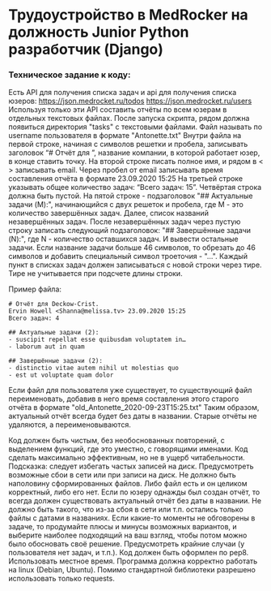 # Трудоустройство в MedRocker на должность Junior Python разработчик (Django)
### Техническое задание к коду:

Есть API для получения списка задач и api для получения списка юзеров:
https://json.medrocket.ru/todos
https://json.medrocket.ru/users
Используя только эти API составить отчёты по всем юзерам в отдельных текстовых файлах.
После запуска скрипта, рядом должна появиться директория "tasks" с текстовыми файлами. Файл называть по username пользователя в формате "Antonette.txt"
Внутри файла на первой строке, начиная с символов решетки и пробела, записывать заголовок “# Отчёт для ”, название компании, в которой работает юзер, в конце ставить точку.
На второй строке писать полное имя, и рядом в < > записывать email. Через пробел от email записывать время составления отчёта в формате 23.09.2020 15:25
На третьей строке указывать общее количество задач: “Всего задач: 15”.
Четвёртая строка должна быть пустой.
На пятой строке - подзаголовок "## Актуальные задачи (M):", начинающийся с двух решеток и пробела, где M - это количество завершённых задач. Далее, список названий незавершённых задач.
После незавершённых задач через пустую строку записать следующий подзаголовок: "## Завершённые задачи (N):", где N - количество оставшихся задач. И вывести остальные задачи.
Если название задачи больше 46 символов, то обрезать до 46 символов и добавить специальный символ троеточия - "…".
Каждый пункт в списках задач должен записываться с новой строки через тире. Тире не учитывается при подсчете длины строки.

Пример файла:

```
# Отчёт для Deckow-Crist.
Ervin Howell <Shanna@melissa.tv> 23.09.2020 15:25
Всего задач: 4

## Актуальные задачи (2):
- suscipit repellat esse quibusdam voluptatem in…
- laborum aut in quam

## Завершённые задачи (2):
- distinctio vitae autem nihil ut molestias quo
- est ut voluptate quam dolor
```

Если файл для пользователя уже существует, то существующий файл переименовать, добавив в него время составления этого старого отчёта в формате "old_Antonette_2020-09-23T15:25.txt"
Таким образом, актуальный отчёт всегда будет без даты в названии. Старые отчёты не удаляются, а переименовываются.

Код должен быть чистым, без необоснованных повторений, с выделением функций, где это уместно, с говорящими именами.
Код сделать максимально эффективным, но не в ущерб читабельности. Подсказка: следует избегать частых записей на диск.
Предусмотреть возможные сбои в сети или при записи на диск. Не должно быть наполовину сформированных файлов. Либо файл есть и он целиком корректный, либо его нет.
Если по юзеру однажды был создан отчёт, то всегда должен существовать актуальный отчёт без даты в названии. Не должно быть такого, что из-за сбоя в сети или т.п. остались только файлы с датами в названиях.
Если какие-то моменты не обговорены в задаче, то продумайте плюсы и минусы возможных вариантов, и выберите наиболее подходящий на ваш взгляд, чтобы потом можно было обосновать своё решение.
Предусмотреть крайние случаи (у пользователя нет задач, и т.п.).
Код должен быть оформлен по pep8.
Использовать местное время.
Программа должна корректно работать на linux (Debian, Ubuntu).
Помимо стандартной библиотеки разрешено использовать только requests.
